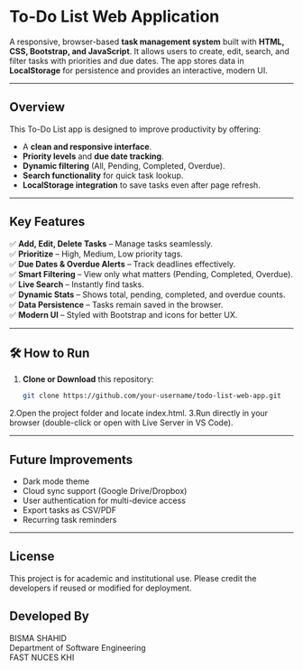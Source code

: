 # To-Do List Web Application  

A responsive, browser-based **task management system** built with **HTML, CSS, Bootstrap, and JavaScript**. It allows users to create, edit, search, and filter tasks with priorities and due dates. The app stores data in **LocalStorage** for persistence and provides an interactive, modern UI.  

---

## Overview  

This To-Do List app is designed to improve productivity by offering:  

- A **clean and responsive interface**.  
- **Priority levels** and **due date tracking**.  
- **Dynamic filtering** (All, Pending, Completed, Overdue).  
- **Search functionality** for quick task lookup.  
- **LocalStorage integration** to save tasks even after page refresh.  

---

## Key Features  

✅ **Add, Edit, Delete Tasks** – Manage tasks seamlessly.  
✅ **Prioritize** – High, Medium, Low priority tags.  
✅ **Due Dates & Overdue Alerts** – Track deadlines effectively.  
✅ **Smart Filtering** – View only what matters (Pending, Completed, Overdue).  
✅ **Live Search** – Instantly find tasks.  
✅ **Dynamic Stats** – Shows total, pending, completed, and overdue counts.  
✅ **Data Persistence** – Tasks remain saved in the browser.  
✅ **Modern UI** – Styled with Bootstrap and icons for better UX.  

---

## 🛠️ How to Run  

1. **Clone or Download** this repository:  
   ```bash
   git clone https://github.com/your-username/todo-list-web-app.git
2.Open the project folder and locate index.html.
3.Run directly in your browser (double-click or open with Live Server in VS Code).

---

## Future Improvements

- Dark mode theme
- Cloud sync support (Google Drive/Dropbox)
- User authentication for multi-device access
- Export tasks as CSV/PDF
- Recurring task reminders

---

## License

This project is for academic and institutional use. Please credit the developers if reused or modified for deployment.


## Developed By
BISMA SHAHID  
Department of Software Engineering  
FAST NUCES KHI

